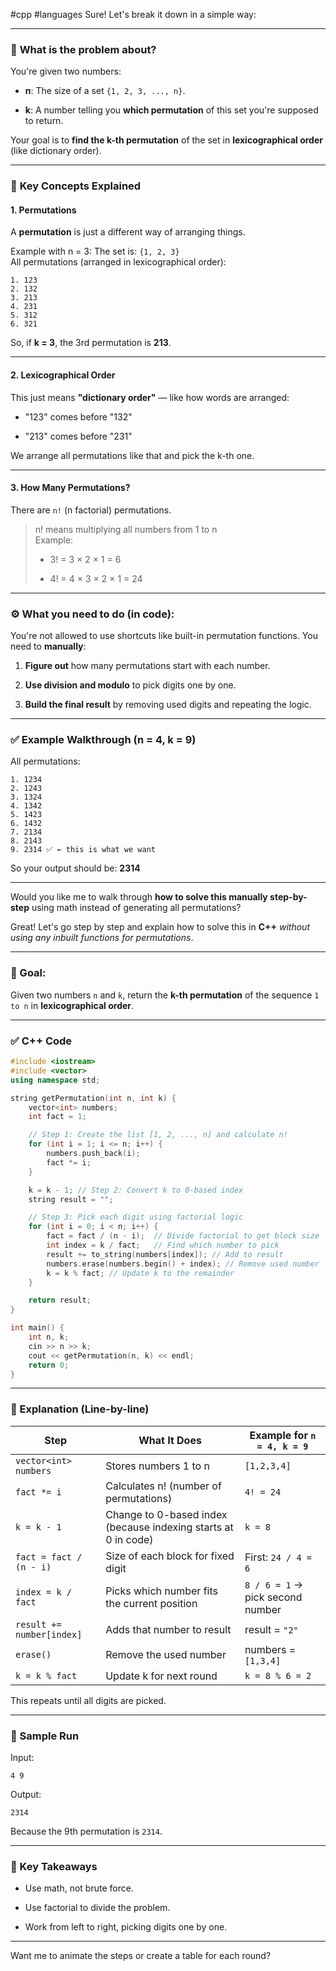 #cpp #languages 
Sure! Let's break it down in a simple way:

---

### 📌 **What is the problem about?**

You're given two numbers:

- **n**: The size of a set `{1, 2, 3, ..., n}`.
    
- **k**: A number telling you **which permutation** of this set you're supposed to return.
    

Your goal is to **find the k-th permutation** of the set in **lexicographical order** (like dictionary order).

---

### 🧠 **Key Concepts Explained**

#### 1. **Permutations**

A **permutation** is just a different way of arranging things.

Example with n = 3: The set is: `{1, 2, 3}`  
All permutations (arranged in lexicographical order):

```
1. 123
2. 132
3. 213
4. 231
5. 312
6. 321
```

So, if **k = 3**, the 3rd permutation is **213**.

---

#### 2. **Lexicographical Order**

This just means **"dictionary order"** — like how words are arranged:

- "123" comes before "132"
    
- "213" comes before "231"
    

We arrange all permutations like that and pick the k-th one.

---

#### 3. **How Many Permutations?**

There are `n!` (n factorial) permutations.

> n! means multiplying all numbers from 1 to n  
> Example:
> 
> - 3! = 3 × 2 × 1 = 6
>     
> - 4! = 4 × 3 × 2 × 1 = 24
>     

---

### ⚙️ **What you need to do (in code):**

You're not allowed to use shortcuts like built-in permutation functions. You need to **manually**:

1. **Figure out** how many permutations start with each number.
    
2. **Use division and modulo** to pick digits one by one.
    
3. **Build the final result** by removing used digits and repeating the logic.
    

---

### ✅ Example Walkthrough (n = 4, k = 9)

All permutations:

```
1. 1234
2. 1243
3. 1324
4. 1342
5. 1423
6. 1432
7. 2134
8. 2143
9. 2314 ✅ ← this is what we want
```

So your output should be: **2314**

---

Would you like me to walk through **how to solve this manually step-by-step** using math instead of generating all permutations?


Great! Let's go step by step and explain how to solve this in **C++** _without using any inbuilt functions for permutations_.

---

### 🧠 Goal:

Given two numbers `n` and `k`, return the **k-th permutation** of the sequence `1 to n` in **lexicographical order**.

---

### ✅ C++ Code

```cpp
#include <iostream>
#include <vector>
using namespace std;

string getPermutation(int n, int k) {
    vector<int> numbers;
    int fact = 1;

    // Step 1: Create the list [1, 2, ..., n] and calculate n!
    for (int i = 1; i <= n; i++) {
        numbers.push_back(i);
        fact *= i;
    }

    k = k - 1; // Step 2: Convert k to 0-based index
    string result = "";

    // Step 3: Pick each digit using factorial logic
    for (int i = 0; i < n; i++) {
        fact = fact / (n - i);  // Divide factorial to get block size
        int index = k / fact;   // Find which number to pick
        result += to_string(numbers[index]); // Add to result
        numbers.erase(numbers.begin() + index); // Remove used number
        k = k % fact; // Update k to the remainder
    }

    return result;
}

int main() {
    int n, k;
    cin >> n >> k;
    cout << getPermutation(n, k) << endl;
    return 0;
}
```

---

### 🧩 Explanation (Line-by-line)

|Step|What It Does|Example for `n = 4, k = 9`|
|---|---|---|
|`vector<int> numbers`|Stores numbers 1 to n|`[1,2,3,4]`|
|`fact *= i`|Calculates n! (number of permutations)|`4! = 24`|
|`k = k - 1`|Change to 0-based index (because indexing starts at 0 in code)|`k = 8`|
|`fact = fact / (n - i)`|Size of each block for fixed digit|First: `24 / 4 = 6`|
|`index = k / fact`|Picks which number fits the current position|`8 / 6 = 1` → pick second number|
|`result += number[index]`|Adds that number to result|result = `"2"`|
|`erase()`|Remove the used number|numbers = `[1,3,4]`|
|`k = k % fact`|Update k for next round|`k = 8 % 6 = 2`|

This repeats until all digits are picked.

---

### 🧪 Sample Run

Input:

```
4 9
```

Output:

```
2314
```

Because the 9th permutation is `2314`.

---

### 🎯 Key Takeaways

- Use math, not brute force.
    
- Use factorial to divide the problem.
    
- Work from left to right, picking digits one by one.
    

---

Want me to animate the steps or create a table for each round?